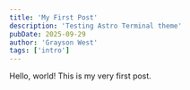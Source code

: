 ```yaml
---
title: 'My First Post'
description: 'Testing Astro Terminal theme'
pubDate: 2025-09-29
author: 'Grayson West'
tags: ['intro']
---
```


Hello, world! This is my very first post.